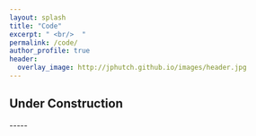```yaml
---
layout: splash
title: "Code"
excerpt: " <br/>  "
permalink: /code/
author_profile: true
header:
  overlay_image: http://jphutch.github.io/images/header.jpg
---
```


<h2>Under Construction </h2>
-----
